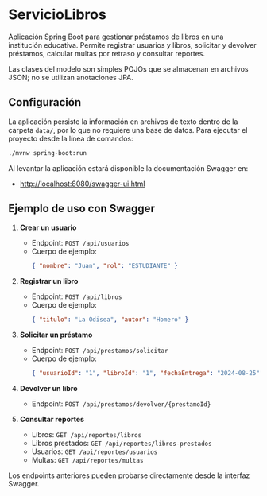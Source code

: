 # ServicioLibros

Aplicación Spring Boot para gestionar préstamos de libros en una institución educativa. Permite registrar usuarios y libros, solicitar y devolver préstamos, calcular multas por retraso y consultar reportes.

Las clases del modelo son simples POJOs que se almacenan en archivos JSON; no se utilizan anotaciones JPA.

## Configuración

La aplicación persiste la información en archivos de texto dentro de la carpeta `data/`, por lo que no requiere una base de datos. Para ejecutar el proyecto desde la línea de comandos:

```bash
./mvnw spring-boot:run
```

Al levantar la aplicación estará disponible la documentación Swagger en:
- [http://localhost:8080/swagger-ui.html](http://localhost:8080/swagger-ui.html)

## Ejemplo de uso con Swagger

1. **Crear un usuario**
   - Endpoint: `POST /api/usuarios`
   - Cuerpo de ejemplo:
     ```json
     { "nombre": "Juan", "rol": "ESTUDIANTE" }
     ```

2. **Registrar un libro**
   - Endpoint: `POST /api/libros`
   - Cuerpo de ejemplo:
     ```json
     { "titulo": "La Odisea", "autor": "Homero" }
     ```

3. **Solicitar un préstamo**
   - Endpoint: `POST /api/prestamos/solicitar`
   - Cuerpo de ejemplo:
     ```json
     { "usuarioId": "1", "libroId": "1", "fechaEntrega": "2024-08-25" }
     ```

4. **Devolver un libro**
   - Endpoint: `POST /api/prestamos/devolver/{prestamoId}`

5. **Consultar reportes**
   - Libros: `GET /api/reportes/libros`
   - Libros prestados: `GET /api/reportes/libros-prestados`
   - Usuarios: `GET /api/reportes/usuarios`
   - Multas: `GET /api/reportes/multas`

Los endpoints anteriores pueden probarse directamente desde la interfaz Swagger.
